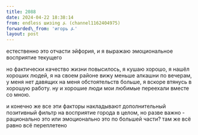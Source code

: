 ```yaml
---
title: 2088
date: 2024-04-22 18:38:14
from: endless шизing ⍼ (channel1162404975)
forwarded\_from: 'игорь ⍼'
layout: post
---
```


естественно это отчасти эйфория, и я выражаю эмоциональное восприятие текущего

но фактически качество жизни повысилось, я кушаю хорошо, я нашёл хороших людей, я на своем районе вижу меньше алкашни по вечерам, у меня нет давящих на меня обстоятельств больше, я вскоре втянусь в хорошую работу. ну и хорошие люди мои любимые переехали вместе со мною.

и конечно же все эти факторы накладывают дополнительный позитивный фильтр на восприятие города в целом, но разве важно - рационально это или эмоционально это по большей части? там же всё равно всё переплетено
